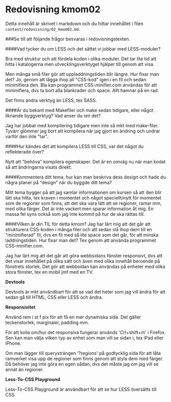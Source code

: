 ---
---
Redovisning kmom02
=========================

Detta innehåll är skrivet i markdown och du hittar innehållet i filen `content/redovisning/02_kmom02.md`.

###Se till att följande frågor besvaras i redovisningstexten.

####Vad tycker du om LESS och det sättet vi jobbar med LESS-moduler?

Bra med struktur och att fördela koden i olika moduler. Det tar lite tid att hitta i katalogerna men utvecklingsverktyget hjälper till genom att visa.

Men många små filer gör att uppladdningstiden blir längre. Hur fixar man det? Jo, genom att lägga ihop all "CSS-kod" igen i en fil och sedan minimifiera den. Bla kan programmet CSS-minifier.com användas för att minimifiera, dvs ta bort alla blankrader och space. Allt hamnar på en rad.

Det finns andra verktyg än LESS, tex SASS.

####Är du bekant med Makefiler och make sedan tidigare, eller något liknande byggverktyg? Vad anser du om det?

Jag har jobbat med kompilering tidigare men inte så mkt med make-filer. Tyvärr glömmer jag bort att kompilera när jag gjort en ändring och undrar varför den inte "tar".

####Hur kändes det att kompilera LESS till CSS, var det något du reflekterade över?

Nytt att "behöva" kompilera egenskaper. Det är en omväg nu när man kodat så att ändringarna visats direkt.

####Kommentera ditt tema, hur kan man beskriva dess design och hade du några planer på “design” när du byggde ditt tema?

Mitt tema bygger på att jag samlar informationen om kursen så att den blir lätt ska hitta, tex kraven i momentet och något speciellt/nytt för momentet som de regioner som finns, att det ska vara lätt att se regioner, ramar mm, med olika färger. Det är inte vackert men sparar information åt mig. En massa fel syns också som jag inte kommit på hur de ska rättas till.

####Vilken är din TIL för detta kmom?
Jag har lärt mig att det går att strukturera CSS-koden i många filer och att sedan slå ihop dem till en "minimifierad" fil, dvs en fil med så lite space som det går, för att minska laddningstiden. Hur fixar man det? Tex genom att använda programmet CSS-minifier.com.

Jag har lärt mig att det går att göra webbsidans fönster responsivt, dvs att det visar innehållet på olika sätt och även med olika innehåll beroende på fönstrets storlek. Det gör att webbsidan kan användas på enheter med olika stora fönster, tex en mobil jmf med en TV.

**Devtools**

Devtools är mkt användbart för att se vad det heter som jag vill ändra för att sedan gå till HTML, CSS eller LESS och ändra.


**Responsivitet**

Använd rem i st f pix för att få en mer dynamiska sida. Det gäller teckenstorlek, marginaler, padding mm.

För att kolla om/hur det responsiva fungerar används 'Crl+shift+m' i Firefox. Sen kan man välja vilken typ av enhet som man vill se sidan i, tex iPad eller iPhone.

Om man lägger till querysträngen '?regions' på godtycklig sida för att låta ramverket visa upp de regioner som finns genom att styla dem med färger. Då behöver jag inte göra en egen sådan, dvs det måste jag om jag vill se annat än regioner.

**Less-To-CSS Playground**

Less-To-CSS Playground är användbart för att se hur LESS översätts till CSS.
